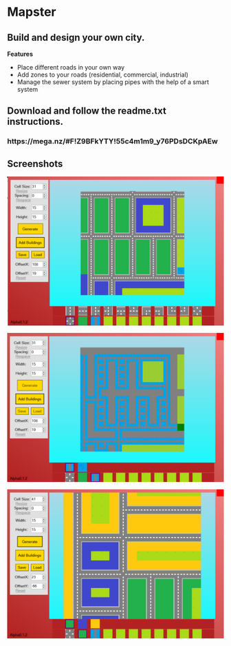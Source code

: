 <h1>Mapster</h1>
<h2>Build and design your own city.</h2>
<b>Features</b>
<ul>
<li>Place different roads in your own way</li>
<li>Add zones to your roads (residential, commercial, industrial)</li>
<li>Manage the sewer system by placing pipes with the help of a smart system</li>
</ul>



<h2>Download and follow the readme.txt instructions.</h2>
<h3>https://mega.nz/#F!Z9BFkYTY!55c4m1m9_y76PDsDCKpAEw</h3>

<h2>Screenshots</h2>

![Test Image 1](pic1.png)

![Test Image 1](pic2.png)

![Test Image 1](pic3.png)
